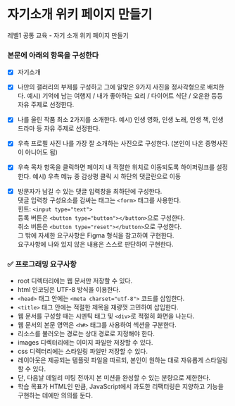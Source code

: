 # 자기소개 위키 페이지 만들기

레벨1 공통 교육 - 자기 소개 위키 페이지 만들기

### 본문에 아래의 항목을 구성한다
- [x] 자기소개
- [x] 나만의 갤러리의 부제를 구성하고 그에 알맞은 9가지 사진을 정사각형으로 배치한다.
예시) 기억에 남는 여행지 / 내가 좋아하는 요리 / 다이어트 식단 / 오운완 등등 자유 주제로 선정한다.

- [x] 나를 울린 작품 최소 2가지를 소개한다.
예시) 인생 영화, 인생 노래, 인생 책, 인생 드라마 등 자유 주제로 선정한다.

- [x] 우측 프로필 사진
나를 가장 잘 소개하는 사진으로 구성한다. (본인이 나온 증명사진이 아니어도 됨)

- [x] 우측 목차
항목을 클릭하면 페이지 내 적절한 위치로 이동되도록 하이퍼링크를 설정한다.
예시) 우측 메뉴 중 감상평 클릭 시 하단의 댓글란으로 이동

- [x] 방문자가 남길 수 있는 댓글 입력창을 최하단에 구성한다.  
댓글 입력창 구성요소를 감싸는 태그는 `<form>` 태그를 사용한다.  
힌트: `<input type="text">`  
등록 버튼은 `<button type="button"></button>`으로 구성한다.  
취소 버튼은 `<button type="reset"></button>`으로 구성한다.  
그 밖에 자세한 요구사항은 Figma 형식을 참고하여 구현한다.  
요구사항에 나와 있지 않은 내용은 스스로 판단하여 구현한다.  

### ✅ 프로그래밍 요구사항
- root 디렉터리에는 웹 문서만 저장할 수 있다.
- html 인코딩은 UTF-8 방식을 이용한다.
- `<head>` 태그 안에는 `<meta charset="utf-8">` 코드를 삽입한다.
- `<title>` 태그 안에는 적절한 제목을 재량껏 고민하여 삽입한다.
- 웹 문서를 구성할 때는 시멘틱 태그 및 `<div>`로 적절히 화면을 나눈다.
- 웹 문서의 본문 영역은 `<h#>` 태그를 사용하여 섹션을 구분한다.
- 리소스를 불러오는 경로는 상대 경로로 지정해야 한다.
- images 디렉터리에는 이미지 파일만 저장할 수 있다.
- css 디렉터리에는 스타일링 파일만 저장할 수 있다.
- 레이아웃은 제공되는 템플릿 파일을 따르되, 본인이 원하는 대로 자유롭게 스타일링할 수 있다.
- 단, 다음날 데일리 미팅 전까지 본 미션을 완성할 수 있는 분량으로 제한한다.
- 학습 목표가 HTML인 만큼, JavaScript에서 과도한 리팩터링은 지양하고 기능을 구현하는 데에만 의의를 둔다.